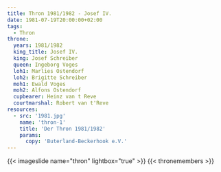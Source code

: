 ```yaml
---
title: Thron 1981/1982 - Josef IV.
date: 1981-07-19T20:00:00+02:00
tags:
  - Thron
throne:
  years: 1981/1982
  king_title: Josef IV.
  king: Josef Schreiber
  queen: Ingeborg Voges
  loh1: Marlies Ostendorf
  loh2: Brigitte Schreiber
  moh1: Ewald Voges
  moh2: Alfons Ostendorf
  cupbearer: Heinz van t Reve
  courtmarshal: Robert van t'Reve
resources:
  - src: '1981.jpg'
    name: 'thron-1'
    title: 'Der Thron 1981/1982'
    params:
      copy: 'Buterland-Beckerhook e.V.'
---
```

{{< imageslide name="thron" lightbox="true" >}}
{{< thronemembers >}}
